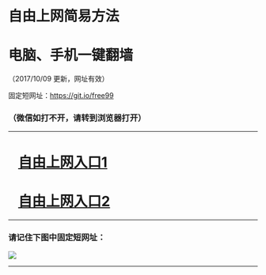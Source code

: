 ﻿# 自由上网简易方法

# 电脑、手机一键翻墙

（2017/10/09 更新，网址有效）

固定短网址：https://git.io/free99

### （微信如打不开，请转到浏览器打开）


***





# &nbsp;&nbsp; <a href="http://ft2441931850.fwq-tz-1001.info/fwqtz01.html?t=10090015436 " target="_blank">自由上网入口1</a>
# &nbsp;&nbsp; <a href="http://ft2174917358.fwq-tz-1002.info/fwqtz02.html?t=100900116128 " target="_blank">自由上网入口2</a>
***

### 请记住下图中固定短网址：

<img src="https://s3-us-west-2.amazonaws.com/fwq-1001/yjfq-20170905okok.png" /> 


***

